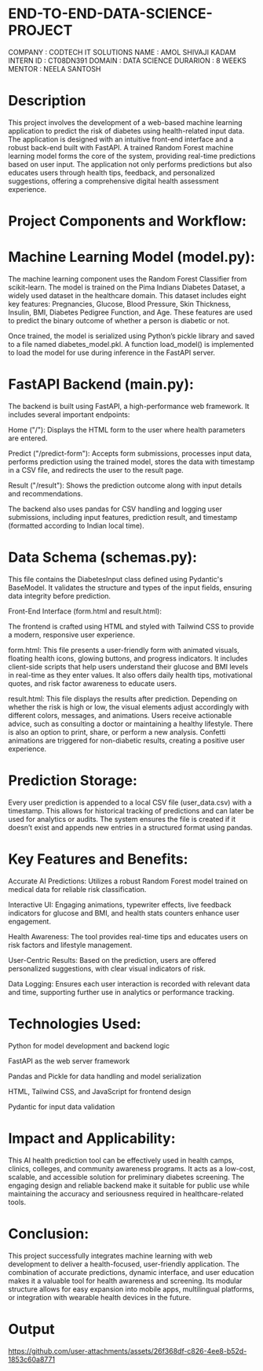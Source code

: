# END-TO-END-DATA-SCIENCE-PROJECT

COMPANY : CODTECH IT SOLUTIONS 
NAME : AMOL SHIVAJI KADAM 
INTERN ID : CT08DN391 
DOMAIN : DATA SCIENCE 
DURARION : 8 WEEKS 
MENTOR : NEELA SANTOSH

# Description
This project involves the development of a web-based machine learning application to predict the risk of diabetes using health-related input data. The application is designed with an intuitive front-end interface and a robust back-end built with FastAPI. A trained Random Forest machine learning model forms the core of the system, providing real-time predictions based on user input. The application not only performs predictions but also educates users through health tips, feedback, and personalized suggestions, offering a comprehensive digital health assessment experience.

# Project Components and Workflow:

# Machine Learning Model (model.py):

The machine learning component uses the Random Forest Classifier from scikit-learn. The model is trained on the Pima Indians Diabetes Dataset, a widely used dataset in the healthcare domain. This dataset includes eight key features: Pregnancies, Glucose, Blood Pressure, Skin Thickness, Insulin, BMI, Diabetes Pedigree Function, and Age. These features are used to predict the binary outcome of whether a person is diabetic or not.

Once trained, the model is serialized using Python’s pickle library and saved to a file named diabetes_model.pkl. A function load_model() is implemented to load the model for use during inference in the FastAPI server.

# FastAPI Backend (main.py):

The backend is built using FastAPI, a high-performance web framework. It includes several important endpoints:

Home ("/"): Displays the HTML form to the user where health parameters are entered.

Predict ("/predict-form"): Accepts form submissions, processes input data, performs prediction using the trained model, stores the data with timestamp in a CSV file, and redirects the user to the result page.

Result ("/result"): Shows the prediction outcome along with input details and recommendations.

The backend also uses pandas for CSV handling and logging user submissions, including input features, prediction result, and timestamp (formatted according to Indian local time).

# Data Schema (schemas.py):

This file contains the DiabetesInput class defined using Pydantic's BaseModel. It validates the structure and types of the input fields, ensuring data integrity before prediction.

Front-End Interface (form.html and result.html):

The frontend is crafted using HTML and styled with Tailwind CSS to provide a modern, responsive user experience.

form.html: This file presents a user-friendly form with animated visuals, floating health icons, glowing buttons, and progress indicators. It includes client-side scripts that help users understand their glucose and BMI levels in real-time as they enter values. It also offers daily health tips, motivational quotes, and risk factor awareness to educate users.

result.html: This file displays the results after prediction. Depending on whether the risk is high or low, the visual elements adjust accordingly with different colors, messages, and animations. Users receive actionable advice, such as consulting a doctor or maintaining a healthy lifestyle. There is also an option to print, share, or perform a new analysis. Confetti animations are triggered for non-diabetic results, creating a positive user experience.

# Prediction Storage:

Every user prediction is appended to a local CSV file (user_data.csv) with a timestamp. This allows for historical tracking of predictions and can later be used for analytics or audits. The system ensures the file is created if it doesn’t exist and appends new entries in a structured format using pandas.

# Key Features and Benefits:

Accurate AI Predictions: Utilizes a robust Random Forest model trained on medical data for reliable risk classification.

Interactive UI: Engaging animations, typewriter effects, live feedback indicators for glucose and BMI, and health stats counters enhance user engagement.

Health Awareness: The tool provides real-time tips and educates users on risk factors and lifestyle management.

User-Centric Results: Based on the prediction, users are offered personalized suggestions, with clear visual indicators of risk.

Data Logging: Ensures each user interaction is recorded with relevant data and time, supporting further use in analytics or performance tracking.

# Technologies Used:

Python for model development and backend logic

FastAPI as the web server framework

Pandas and Pickle for data handling and model serialization

HTML, Tailwind CSS, and JavaScript for frontend design

Pydantic for input data validation

# Impact and Applicability:

This AI health prediction tool can be effectively used in health camps, clinics, colleges, and community awareness programs. It acts as a low-cost, scalable, and accessible solution for preliminary diabetes screening. The engaging design and reliable backend make it suitable for public use while maintaining the accuracy and seriousness required in healthcare-related tools.

# Conclusion:

This project successfully integrates machine learning with web development to deliver a health-focused, user-friendly application. The combination of accurate predictions, dynamic interface, and user education makes it a valuable tool for health awareness and screening. Its modular structure allows for easy expansion into mobile apps, multilingual platforms, or integration with wearable health devices in the future.











# Output
https://github.com/user-attachments/assets/26f368df-c826-4ee8-b52d-1853c60a8771
